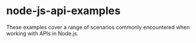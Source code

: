 # node-js-api-examples
These examples cover a range of scenarios commonly encountered when working with APIs in Node.js.
